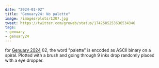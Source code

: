 ```yaml
---
date: "2024-01-02"
title: "Genuary24: No palette"
image: /images/plots/1307.jpg
tweet: https://twitter.com/greweb/status/1742585253636534346
tags:
- genuary
- genuary24
---
```


for [Genuary 2024](https://genuary.art) 02, the word "palette" is encoded as ASCII binary on a spiral. Plotted with a brush and going through 9 inks drop randomly placed with a eye dropper.